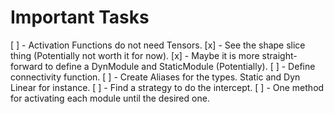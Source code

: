 # Important Tasks

[ ] - Activation Functions do not need Tensors.
[x] - See the shape slice thing (Potentially not worth it for now).
[x] - Maybe it is more straight-forward to define a DynModule and StaticModule (Potentially).
[ ] - Define connectivity function.
[ ] - Create Aliases for the types. Static and Dyn Linear for instance.
[ ] - Find a strategy to do the intercept.
    [ ] - One method for activating each module until the desired one.
